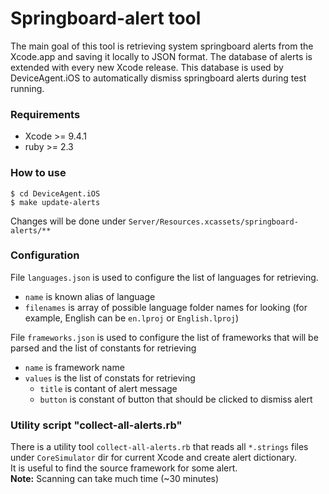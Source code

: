 # Springboard-alert tool
The main goal of this tool is retrieving system springboard alerts from the Xcode.app and saving it locally to JSON format.
The database of alerts is extended with every new Xcode release. This database is used by DeviceAgent.iOS to automatically dismiss springboard alerts during test running.

### Requirements

* Xcode >= 9.4.1
* ruby >= 2.3

### How to use
```
$ cd DeviceAgent.iOS
$ make update-alerts
```

Changes will be done under `Server/Resources.xcassets/springboard-alerts/**`

### Configuration
File `languages.json` is used to configure the list of languages for retrieving.
- `name` is known alias of language
- `filenames` is array of possible language folder names for looking (for example, English can be `en.lproj` or `English.lproj`)

File `frameworks.json` is used to configure the list of frameworks that will be parsed and the list of constants for retrieving
- `name` is framework name
- `values` is the list of constats for retrieving
    - `title` is contant of alert message
    - `button` is constant of button that should be clicked to dismiss alert

### Utility script "collect-all-alerts.rb"
There is a utility tool `collect-all-alerts.rb` that reads all `*.strings` files under `CoreSimulator` dir for current Xcode and create alert dictionary.  
It is useful to find the source framework for some alert.  
**Note:** Scanning can take much time (~30 minutes)
